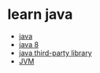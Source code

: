 # learn java

- [java]()
- [java 8](https://github.com/gaoxinge/something/tree/master/learn%20java/java%208)
- [java third-party library]()
- [JVM](https://github.com/gaoxinge/something/tree/master/learn%20java/JVM)
